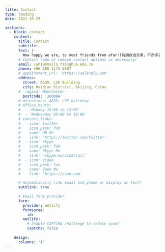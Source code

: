 ```yaml
---
title: Contact
type: landing
date: 2022-10-25

sections:
  - block: contact
    content:
      title: Contact
      subtitle:
      text: |-
        How happy we are, to meet friends from afar!(有朋自远方来，不亦乐乎！)
      # Contact (add or remove contact options as necessary)
      email: cwh19@mails.tsinghua.edu.cn    
      phone: +86 188 1175 6887
      # appointment_url: 'https://calendly.com'
      address:
        street: A639, LSK Building
        city: Haidian District, Beijing, China 
      #  region: Manchester
        postcode: '100084'
      # directions: A639, LSK building
      # office_hours:
      #  - 'Monday 10:00 to 13:00'
      #  - 'Wednesday 09:00 to 10:00'
      # contact_links:
      #  - icon: twitter
      #    icon_pack: fab
      #    name: DM Me
      #    link: 'https://twitter.com/Twitter'
      #  - icon: skype
      #    icon_pack: fab
      #    name: Skype Me
      #    link: 'skype:echo123?call'
      #  - icon: video
      #    icon_pack: fas
      #    name: Zoom Me
      #    link: 'https://zoom.com'

      # Automatically link email and phone or display as text?
      autolink: true
      
      # Email form provider
      form:
        provider: netlify
        formspree:
          id:
        netlify:
          # Enable CAPTCHA challenge to reduce spam?
          captcha: false
        
    design:
      columns: '1'
---
```

